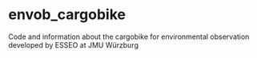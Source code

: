 # envob_cargobike
Code and information about the cargobike for environmental observation developed by ESSEO at JMU Würzburg
